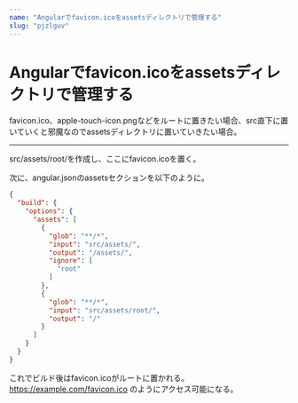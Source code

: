 ```yaml
---
name: "Angularでfavicon.icoをassetsディレクトリで管理する"
slug: "pjzlguv"
---
```


# Angularでfavicon.icoをassetsディレクトリで管理する

favicon.ico、apple-touch-icon.pngなどをルートに置きたい場合、src直下に置いていくと邪魔なのでassetsディレクトリに置いていきたい場合。

----------

src/assets/root/を作成し、ここにfavicon.icoを置く。

次に、angular.jsonのassetsセクションを以下のように。

```json
{
  "build": {
    "options": {
      "assets": [
        {
          "glob": "**/*",
          "input": "src/assets/",
          "output": "/assets/",
          "ignore": [
            "root"
          ]
        },
        {
          "glob": "**/*",
          "input": "src/assets/root/",
          "output": "/"
        }
      ]
    }
  }
}
```

これでビルド後はfavicon.icoがルートに置かれる。https://example.com/favicon.ico のようにアクセス可能になる。
